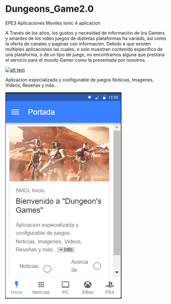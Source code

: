 # Dungeons_Game2.0
EPE3 Aplicaciones Moviles
Ionic 4 aplicacion

A Través de los años, los gustos y necesidad de información de los Gamers y amantes de los video juegos de distintas plataformas ha variado, así como la oferta de canales y paginas con información.
Debido a que existen múltiples aplicaciones las cuales, o solo muestran contenido especifico de una plataforma, o de un tipo de juego, no encontramos alguna que prestara el servicio para el mundo Gamer como la presentada por nosotros.

[![alt text][6.1]][6]

[6.1]: http://i.imgur.com/0o48UoR.png

[6]: http://www.github.com/cristianloyola

Aplicacion especializada y configurable de juegos
Noticias, Imagenes, Videos, Reseñas y más...


![imagen intro](https://github.com/cristianloyola/Dungeons_Game/blob/master/introD_G.png)

